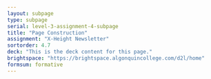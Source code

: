```yaml
---
layout: subpage
type: subpage
serial: level-3-assignment-4-subpage
title: "Page Construction"
assignment: "X-Height Newsletter"
sortorder: 4.7
deck: "This is the deck content for this page."
brightspace: "https://brightspace.algonquincollege.com/d2l/home"
formsum: formative
---
```


